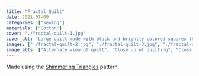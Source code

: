 ```yaml
---
title: "Fractal Quilt"
date: 2021-07-09
categories: ["sewing"]
materials: ["Cotton"]
cover: "./fractal-quilt-1.jpg"
cover_alt: "Large quilt made with black and brightly colored squares that shatter into triangles to look like ripples in water"
images: ["./fractal-quilt-2.jpg", "./fractal-quilt-3.jpg", "./fractal-quilt-4.jpg", "./fractal-quilt-5.jpg"]
image_alts: ["Alternate view of quilt", "Close up of quilting", "Close up of quilt top", ""]
---
```

Made using the [Shimmering Triangles](https://www.etsy.com/listing/656916994/shimmering-triangles) pattern.